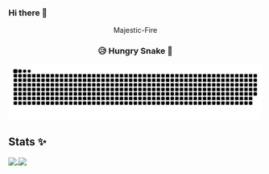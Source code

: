 ### Hi there 👋

<p align="center"> Majestic-Fire </p>

<h3 align="center"> 😥 Hungry Snake 🐍 </h3>
<picture>
  <source media="(prefers-color-scheme: dark)" srcset="https://raw.githubusercontent.com/Majestic-Fire/Majestic-Fire/output/github-contribution-grid-snake-dark.svg">
  <source media="(prefers-color-scheme: light)" srcset="https://raw.githubusercontent.com/Majestic-Fire/Majestic-Fire/output/github-contribution-grid-snake.svg">
  <img alt="github contribution grid snake animation" src="https://raw.githubusercontent.com/Majestic-Fire/Majestic-Fire/output/github-contribution-grid-snake.svg">
</picture>

## Stats ✨
<a href="https://github.com/Majestic-Fire/">
  <img height=173 align="center" src="https://github-readme-stats.vercel.app/api?username=Majestic-Fire" />
</a>
<a href="https://github.com/Majestic-Fire/">
  <img height=173 align="center" src="https://github-readme-stats.vercel.app/api/top-langs?username=Majestic-Fire&layout=compact&langs_count=8&card_width=320" />
</a>

<!-- CheckList -->
<!-- - [x] sdkljf
- [x] sdkljf -->

<!-- Testing -->
<!--
**Majestic-Fire/Majestic-Fire** is a ✨ _special_ ✨ repository because its `README.md` (this file) appears on your GitHub profile.

Here are some ideas to get you started:

- 🔭 I’m currently working on ...
- 🌱 I’m currently learning ...
- 👯 I’m looking to collaborate on ...
- 🤔 I’m looking for help with ...
- 💬 Ask me about ...
- 📫 How to reach me: ...
- 😄 Pronouns: ...
- ⚡ Fun fact: ...
-->
